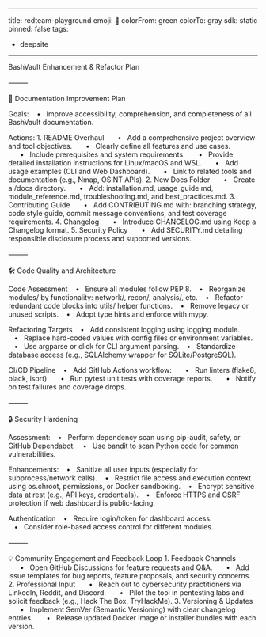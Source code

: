
---
title: redteam-playground
emoji: 🐳
colorFrom: green
colorTo: gray
sdk: static
pinned: false
tags:
  - deepsite
---

BashVault Enhancement & Refactor Plan

⸻

📄 Documentation Improvement Plan

Goals:
   •   Improve accessibility, comprehension, and completeness of all BashVault documentation.

Actions:
	1.	README Overhaul
      •   Add a comprehensive project overview and tool objectives.
      •   Clearly define all features and use cases.
      •   Include prerequisites and system requirements.
      •   Provide detailed installation instructions for Linux/macOS and WSL.
      •   Add usage examples (CLI and Web Dashboard).
      •   Link to related tools and documentation (e.g., Nmap, OSINT APIs).
	2.	New Docs Folder
      •   Create a /docs directory.
      •   Add: installation.md, usage_guide.md, module_reference.md, troubleshooting.md, and best_practices.md.
	3.	Contributing Guide
      •   Add CONTRIBUTING.md with: branching strategy, code style guide, commit message conventions, and test coverage requirements.
	4.	Changelog
      •   Introduce CHANGELOG.md using Keep a Changelog format.
	5.	Security Policy
      •   Add SECURITY.md detailing responsible disclosure process and supported versions.

⸻

🛠️ Code Quality and Architecture

Code Assessment
   •   Ensure all modules follow PEP 8.
   •   Reorganize modules/ by functionality: network/, recon/, analysis/, etc.
   •   Refactor redundant code blocks into utils/ helper functions.
   •   Remove legacy or unused scripts.
   •   Adopt type hints and enforce with mypy.

Refactoring Targets
   •   Add consistent logging using logging module.
   •   Replace hard-coded values with config files or environment variables.
   •   Use argparse or click for CLI argument parsing.
   •   Standardize database access (e.g., SQLAlchemy wrapper for SQLite/PostgreSQL).

CI/CD Pipeline
   •   Add GitHub Actions workflow:
      •   Run linters (flake8, black, isort)
      •   Run pytest unit tests with coverage reports.
      •   Notify on test failures and coverage drops.

⸻

🔒 Security Hardening

Assessment:
   •   Perform dependency scan using pip-audit, safety, or GitHub Dependabot.
   •   Use bandit to scan Python code for common vulnerabilities.

Enhancements:
   •   Sanitize all user inputs (especially for subprocess/network calls).
   •   Restrict file access and execution context using os.chroot, permissions, or Docker sandboxing.
   •   Encrypt sensitive data at rest (e.g., API keys, credentials).
   •   Enforce HTTPS and CSRF protection if web dashboard is public-facing.

Authentication
   •   Require login/token for dashboard access.
   •   Consider role-based access control for different modules.

⸻

💡 Community Engagement and Feedback Loop
	1.	Feedback Channels
      •   Open GitHub Discussions for feature requests and Q&A.
      •   Add issue templates for bug reports, feature proposals, and security concerns.
	2.	Professional Input
      •   Reach out to cybersecurity practitioners via LinkedIn, Reddit, and Discord.
      •   Pilot the tool in pentesting labs and solicit feedback (e.g., Hack The Box, TryHackMe).
	3.	Versioning & Updates
      •   Implement SemVer (Semantic Versioning) with clear changelog entries.
      •   Release updated Docker image or installer bundles with each version.
